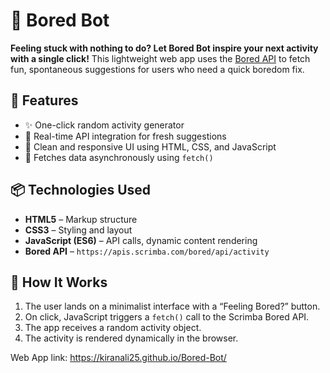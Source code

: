 # 🎲 Bored Bot

**Feeling stuck with nothing to do? Let Bored Bot inspire your next activity with a single click!** This lightweight web app uses the [Bored API](https://apis.scrimba.com/bored/api/activity) to fetch fun, spontaneous suggestions for users who need a quick boredom fix.

## 🚀 Features

- ✨ One-click random activity generator  
- 🔄 Real-time API integration for fresh suggestions  
- 🎨 Clean and responsive UI using HTML, CSS, and JavaScript  
- 📡 Fetches data asynchronously using `fetch()`  

## 📦 Technologies Used

- **HTML5** – Markup structure  
- **CSS3** – Styling and layout  
- **JavaScript (ES6)** – API calls, dynamic content rendering  
- **Bored API** – `https://apis.scrimba.com/bored/api/activity`  

## 🔗 How It Works

1. The user lands on a minimalist interface with a “Feeling Bored?” button.
2. On click, JavaScript triggers a `fetch()` call to the Scrimba Bored API.
3. The app receives a random activity object.
4. The activity is rendered dynamically in the browser.

Web App link: https://kiranali25.github.io/Bored-Bot/


